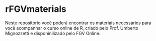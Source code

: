 # rFGVmaterials

Neste repositório você poderá encontrar os materiais necessários para você acompanhar o curso online de R, criado pelo Prof. Umberto Mignozzetti e disponínilizado pelo FGV Online.
